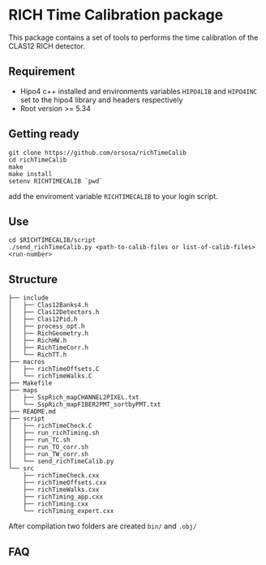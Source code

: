# RICH Time Calibration package
This package contains a set of tools to performs the time calibration of the CLAS12 RICH detector.

## Requirement
* Hipo4 c++ installed and environments variables ```HIPO4LIB``` and  ```HIPO4INC``` set to the hipo4 library and headers respectively
* Root version >= 5.34

## Getting ready
```
git clone https://github.com/orsosa/richTimeCalib
cd richTimeCalib
make
make install
setenv RICHTIMECALIB `pwd`
```
add the enviroment variable ```RICHTIMECALIB``` to your login script.
## Use
```
cd $RICHTIMECALIB/script
./send_richTimeCalib.py <path-to-calib-files or list-of-calib-files> <run-number>
```
## Structure
```
├── include
│   ├── Clas12Banks4.h
│   ├── Clas12Detectors.h
│   ├── Clas12Pid.h
│   ├── process_opt.h
│   ├── RichGeometry.h
│   ├── RichHW.h
│   ├── RichTimeCorr.h
│   └── RichTT.h
├── macros
│   ├── richTimeOffsets.C
│   └── richTimeWalks.C
├── Makefile
├── maps
│   ├── SspRich_mapCHANNEL2PIXEL.txt
│   └── SspRich_mapFIBER2PMT_sortbyPMT.txt
├── README.md
├── script
│   ├── richTimeCheck.C
│   ├── run_richTiming.sh
│   ├── run_TC.sh
│   ├── run_TO_corr.sh
│   ├── run_TW_corr.sh
│   └── send_richTimeCalib.py
└── src
    ├── richTimeCheck.cxx
    ├── richTimeOffsets.cxx
    ├── richTimeWalks.cxx
    ├── richTiming_app.cxx
    ├── richTiming.cxx
    └── richTiming_expert.cxx
```
After compilation two folders are created ```bin/``` and ```.obj/```
## FAQ
